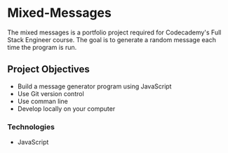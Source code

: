 # Mixed-Messages

The mixed messages is a portfolio project required for Codecademy's Full Stack Engineer course. The goal is to generate a random message each time the program is run.

## Project Objectives

- Build a message generator program using JavaScript
- Use Git version control
- Use comman line
- Develop locally on your computer

### Technologies

- JavaScript
